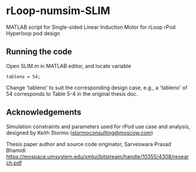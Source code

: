# rLoop-numsim-SLIM

MATLAB script for Single-sided Linear Induction Motor for rLoop rPod Hyperloop pod design

## Running the code

Open SLIM.m in MATLAB editor, and locate variable
```
tableno = 54;
```

Change 'tableno' to suit the corresponding design case, e.g., a 'tableno' of 54 corresponds to Table 5-4 in the original thesis doc.

## Acknowledgements
Simulation constraints and parameters used for rPod use case and analysis, designed by Keith Stormo (stormoconsulting@moscow.com)

Thesis paper author and source code originator, Sarveswara Prasad Bhamidi
https://mospace.umsystem.edu/xmlui/bitstream/handle/10355/4308/research.pdf

